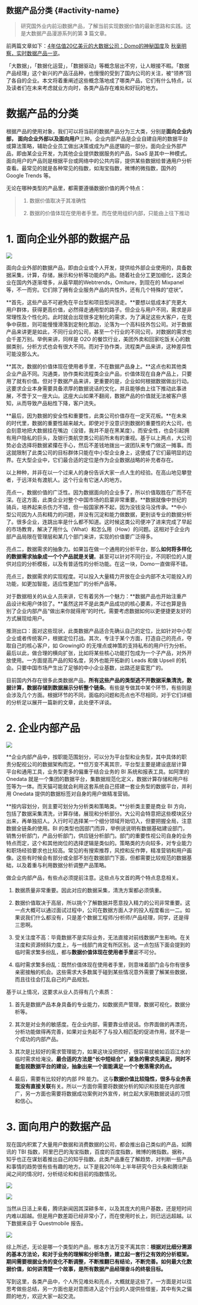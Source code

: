 ## 数据产品分类 {#activity-name}

> 研究国外业内前沿数据产品，了解当前实现数据价值的最新思路和实践。这是大数据产品漫游系列的第 **3** 篇文章。

前两篇文章如下：[4年估值20亿美元的大数据公司：Domo的神秘国度](http://mp.weixin.qq.com/s?__biz=MjM5NjcxMzIwMQ==&mid=2649861314&idx=1&sn=1877707aa6c7bccaeaf86fad462f0607&chksm=bee00b5c8997824aa48b8d988b99ebdd7ae4e175f17fcb01e75431ac23a34374b159f365596e&scene=21#wechat_redirect)及 [秋毫明察，实时数据产品一览](http://mp.weixin.qq.com/s?__biz=MjM5NjcxMzIwMQ==&mid=2649861334&idx=1&sn=c90233b014d7e03e7a6e0ade539e8324&chksm=bee00b488997825ec5a850f9ea4582e5d6fcda67c2cbcc8734066e950b8ad445dc53f4253547&scene=21#wechat_redirect)。

「大数据」，「数据化运营」，「数据驱动」等概念层出不穷，让人眼接不暇。「数据产品经理」这个新兴的产品汪品种，也慢慢的受到了国内公司的关注，被“领养”回了各自的企业。本文将着重阐述这些概念落地成了哪类产品，它们有什么特点，以及读者们在未来考虑就业方向时，各类产品存在难处和好玩的地方。  


# 数据产品的分类

根据产品的使用对象，我们可以将当前的数据产品分为三大类，分别是**面向企业内部， 面向企业外部以及面向用户**三种。企业内部产品是企业自建自用的数据平台或算法策略，辅助企业员工做出决策或成为产品逻辑的一部分。面向企业外部产品，即由某企业开发，为其他企业提供数据服务的产品，SaaS 是其中一种模式。面向用户的产品则是根据平台或网络中的公共内容，提供某些数据给普通用户分析查看。最常见的就是各种常见的指数，如淘宝指数，微博的微指数，国外的 Google Trends 等。

无论在哪种类型的产品里，都需要遵循数据价值的两个特点：

> 1. 数据价值取决于其准确性
>
> 2. 数据的价值体现在使用者手里。而在使用组织内部，只能由上往下推动

# 1. 面向企业外部的数据产品

  


![](http://mmbiz.qpic.cn/mmbiz_jpg/cVia3Ayib6tITF0tuRaJ8cSUjib5lVszoqTQqjrOmicE5Yst3dWA0PX9Xj0LJVlXLdw77WM6ibib6WxTaI3qjKSltyXw/640?wx_fmt=jpeg&tp=webp&wxfrom=5&wx_lazy=1)

面向企业外部的数据产品，即由企业或个人开发，提供给外部企业使用的，具备数据采集，计算，存储，展示和分析等功能的产品。随着社会分工更加细化，这类企业在国内外逐渐增多，从最早期的Webtrends，Omiture，到现在的 Mixpanel 等，不一而穷。它们除了拥有企业服务产品的共性外，还有几个特殊的“症状”。  


**首先，这些产品不可避免在平台型和项目型间游走。**要想以低成本扩充更大用户群体，获得更高价值，必然得走通用型的路子。但企业与用户不同，需求是非常理性及个性化的。此时就会出现很多定制化的需求，为了满足这些大客户，在竞争中获胜，则可能慢慢滑落到定制化那边，沦落为一个高科技外包公司。对于数据产品来讲更是如此，不同行业的公司，甚至一个行业的不同公司，对数据的需求也会千差万别。举例来讲，同样是 O2O 的餐饮行业，美团外卖和回家吃饭关心的数据类别，分析方式也会有很大不同。而对于协作类，流程类产品来讲，这种差异性可能没那么大。

**其次，数据的价值体现在使用者手里，不在数据产品身上。**这点也和其他类企业产品不同。沟通类，协作类和流程类企业产品，价值体现在自身产品上，只要用了就有价值。但对于数据产品来讲，更重要的是，企业如何根据数据做出行动。这要求企业本身需要具备浓厚的数据说话的文化，并且能够由上往下推动此事进展，不啻于又一座大山。这座大山如果不翻阅，数据产品的价值就无法被客户感知，从而导致产品粘性下降，客户流失。

**最后，因为数据的安全性和重要性，此类公司价值存在一定天花板。**在未来的时代里，数据的重要性越来越大。即使对于没意识到数据的重要性的大公司，也会刻意地把大数据挂在嘴边（没错，我并不是在黑某度）。而安全性，也会引起拥有用户隐私的巨头，及银行类航空类公司前所未有的重视。基于以上两点，大公司势必会选择将数据紧攥在手心，然后不差钱地拨出一波团队来专门做这一摊事。而这就限制了此类公司的目标群体只能在中小型企业身上，这便成了它们最明显的边界。在大型企业中，它们最合适的定位是作为企业数据战略的补充者存在。

以上种种，并非在以一个过来人的身份告诉大家一点人生的经验。在高山地见攀登者，于远洋处有渡航人。这个行业有它迷人的地方。

亮点一，数据价值的广泛性。因为数据面向的企业多了，所以价值取胜在广而不在深。在这方面，此类企业对整个中国市场的启蒙非常重要。**数据就像中世纪的骑兵，培养起来杀伤力不错，但一般国家养不起，因为没钱没马没传承。**中小型公司因为人员和精力的问题，并没有沉淀和能力做数据，更别谈专业的数据分析了。很多企业，连跳出率是什么都不知道。这时候这类公司便冲了进来完成了早起的市场教育，解决了用什么（What）和怎么用（How）的问题。这相对于企业内部产品局限在管理层和某几个部门来讲，实现的价值要广泛得多。

亮点二，数据需求的抽象力。如果旨在做一个通用的分析平台，那么**如何将多样化的数据需求抽象成一个个产品就是关键**。甚至可以针对不同行业，不同职位的人提供对应的分析模板，以及有普适性的分析功能。在这一块，Domo一直做得不错。

亮点三，数据需求的实现程度。可以投入大量精力开放在企业内部不太可能投入的功能，如更加智能，适应性更加广的分析产品等。

对于数据相关的从业人员来讲，它有着另外一个魅力：**数据产品也开始注重产品设计和用户体验了。**虽然这并不是此类产品成功的核心要素，不过也算是告别了企业内部产品“做出来你就得用”的时代，需要考虑数据如何以更便捷更友好的方式展现给用户。

推测出口：面对这些现状，此类数据产品适合先确认自己的定位，比如针对中小型企业或者传统客户，根据定位打战。其次，专注于某个方面，打造自己的亮点，夺取自己的核心客户，如 GrowingIO 的无埋点或神策的支持私布的用户行为分析。最后以此，做合理的横向扩张，比如将某些核心功能打包成为一个子产品，对外开放使用。一方面提高产品的知名度，另外也能开拓新的 Leads 和做 Upsell 的机会。只要中国市场产生出了足够的中小企业基数，出路还是蛮宽广的。

目前国内外存在很多此类数据产品，**所有这些产品的类型逃不开数据采集清洗，数据计算，数据存储到数据展示分析整个链条**。有些是专做其中某个环节，有些则是会涉及几个方面。根据环节的不同，面临的问题和亮点也不尽相同，对于它们详细的分析足以展开一篇新的文章，此处便不详谈。

# 2. 企业内部产品

![](http://mmbiz.qpic.cn/mmbiz_png/cVia3Ayib6tITF0tuRaJ8cSUjib5lVszoqTC773SPlWTiaOP6LsAGS3llmxjEDQeiaibfe4EbDLpt4AB7YskbleCvRNg/640?wx_fmt=png&tp=webp&wxfrom=5&wx_lazy=1)

**企业内部产品中，按职能范围划分，可以分为平台型和业务型，其中具体的职责分配视公司的数据架构而定。**但万变不离其宗，平台型主要是建设底层计算平台和通用工具，业务型更多的偏重于结合业务的 BI 系统和报表工具。如阿里的 Onedata 就是一个集团的数据平台，集数据规范化定义，数据计算存储和用户标签等为一体。而天猫可能就会利用这套系统自己搭建一套业务型的数据平台，并利用 Onedata 提供的数据标签对自身的用户做精准营销。

**按内容划分，则主要可划分为分析类和策略类。**分析类主要是商业 BI 方向，包括了数据采集清洗，计算存储，展现和分析部分。大公司会特意把这些模块区分出来，再单独招人。入行时可选择某一个细分领域开始切入，但要把握全局，注意数据全链条的使用。BI 的类型也因部门而异，举例说说明有数据基础建设部门，销售分析部门，产品分析部门，供应链分析部门。部门的重要性视公司自身的业务特点而定，这个和其他岗位的选择逻辑是类似的。策略类的方向较多，对专业能力和职场经验要求也比较高。常见的有搜索推荐，风控和反作弊，精准营销和用户画像。这些有时候会有部分或全部不划在数据部门下面，但都需要比较规范的数据基础，以及着重与利用数据分析调整产品策略。

做企业内部产品，有些点必须提前注意。这些点与文首的两个特点息息相关。

1. 数据质量非常重要。因此对应的数据采集，清洗方案都必须慎重。

2. 数据价值取决于高层，所以挑个了解数据并愿意投入精力的公司非常重要。这一点大概可以通过面试过程中，公司在数据方面人才的投入程度看出一二。如果说我们什么都没有，只是差个数据工程师/分析师/产品经理，同学，还是得三思啊。

3. 受关注度不高：毕竟数据不是实际业务，无法直接对前线数据产生影响。在关注度和资源倾斜力度上，与一线部门肯定有所区别。这一点包括下面会提到的临时需求繁多纷乱，都与**数据价值体现在使用者手里**密不可分。

4. 临时需求繁多纷乱：既然价值体现在使用者手里，则意味着部门会与你有很多亲密接触的机会。这些需求大多数属于碰到某些情况意外需要了解某些数据，而且往往会打乱自己的产品规划。

基于以上情况，这要求从业人员得有几个素质：

1. 首先是数据产品本身具备的专业能力，如数据资产管理，数据可视化，数据分析等。

2. 其次是对业务的敏感度。在企业内部，需要靠业绩说话。你界面做的再漂亮，分析功能做得再完善，如果对业务起不了与投入相匹配的促进作用，就不是一个成功的内部产品。

3. 其次是比较好的需求管理能力，如果这块没把控好，很容易就被如滔滔江水的临时需求给淹没。**最合适的方法是“长中短结合”，紧急的需求先满足，同时不能忽视数据平台的建设，抽象出来一个面能满足一个个散落需求的点。**

4. 最后，需要有比较好的内部 PR 能力。 这与**数据价值比较隐性，很多与业务表现没有直接关联**有关。所以一方面你需要将数据分析的知识和技能在内部推广，另一方面也需要将数据成功案例对外宣传，树立起大家用数据说话的习惯和信心。

  

# 3. 面向用户的数据产品

现在国内积累了大量用户数据和消费数据的公司，都会推出自己类似的产品，如腾讯的 TBI 指数，阿里巴巴的淘宝指数，百度的百度指数，微博的微指数。据称，知乎也正在谋划着推出自己的知乎指数。此类产品重在了解趋势，对判断一些产品和事情的趋势很有些有趣的地方。以下是我2016年上半年研究今日头条和腾讯新闻之间的情况时，分析结论和和目前的指数情况。

![](http://mmbiz.qpic.cn/mmbiz_png/cVia3Ayib6tITF0tuRaJ8cSUjib5lVszoqTaTvm5aLYoYkyqeSibBhLiaBfj0HicqdfHOwzVFwWzNw63TO39RjvQ9oxA/640?wx_fmt=png&tp=webp&wxfrom=5&wx_lazy=1)

![](http://mmbiz.qpic.cn/mmbiz_png/cVia3Ayib6tITF0tuRaJ8cSUjib5lVszoqTSjvb5OicOvwbGVicIHLZibgF4PRJzndHh2YyacJbsRPhDrVhuZVVXuaiaw/640?wx_fmt=png&tp=webp&wxfrom=5&wx_lazy=1)

当然从日活上来看，腾讯新闻因其深耕多年，以及其庞大的用户基数，还是短时间内难以超越。但是用户数差距已经非常小了，而在使用时长上，则已远远超越。以下数据来自于 Questmobile 报告。  


![](http://mmbiz.qpic.cn/mmbiz_png/cVia3Ayib6tITF0tuRaJ8cSUjib5lVszoqTyd1ckbXQ5gwST9tPVwOP1mtvWJicIsVuYicR2Z4k62lQ6fvsaia8Wv3kg/640?wx_fmt=png&tp=webp&wxfrom=5&wx_lazy=1)

  


综上所述，无论是哪一个类型的产品，根本方法万变不离其宗：**根据对比细分溯源的基本方法论，和对于业务的理解和分析场景，建立起一套行之有效的分析框架。期间需要根据业务的变化不断调整，不断推翻已有结论，不断完善。如何最大化数据价值，如何讲清楚一个故事，是所有数据产品经理奋斗的终极目标。**

写到这里，各类产品中，个人所见难处和亮点，大概就是这些了。一方面是对以往思考做些总结，另一方面也是对意图进入这个行业的人提供些借鉴，其中有失之偏颇的地方，欢迎大家一起交流。




